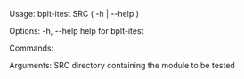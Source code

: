 Usage:
    bplt-itest SRC ( -h | --help )

Options:
    -h, --help              help for bplt-itest

Commands:

Arguments:
    SRC                     directory containing the module to be tested
